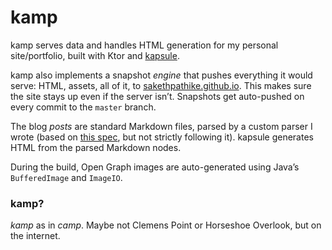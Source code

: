 # kamp

kamp serves data and handles HTML generation for my personal site/portfolio, built with Ktor and [kapsule](https://github.com/sakethpathike/kapsule).

kamp also implements a snapshot _engine_ that pushes everything it would serve: HTML, assets, all of it, to [sakethpathike.github.io](https://github.com/sakethpathike/sakethpathike.github.io). This makes sure the site stays up even if the server isn’t. Snapshots get auto-pushed on every commit to the `master` branch.

The blog _posts_ are standard Markdown files, parsed by a custom parser I wrote (based on [this spec](https://spec.commonmark.org/0.31.2/#appendix-a-parsing-strategy), but not strictly following it). kapsule generates HTML from the parsed Markdown nodes.

During the build, Open Graph images are auto-generated using Java’s `BufferedImage` and `ImageIO`.

### kamp?

*kamp* as in _camp_. Maybe not Clemens Point or Horseshoe Overlook, but on the internet.
